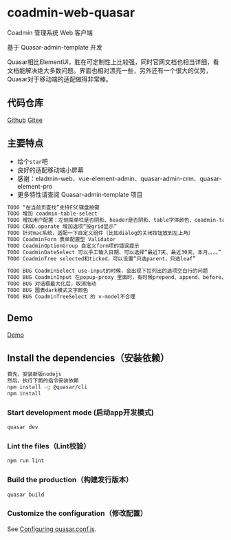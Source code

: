 # coadmin-web-quasar

Coadmin 管理系统 Web 客户端

基于 Quasar-admin-template 开发

Quasar相比ElementUI，胜在可定制性上比较强，同时官网文档也相当详细，看文档能解决绝大多数问题。界面也相对漂亮一些，另外还有一个很大的优势，Quasar对于移动端的适配做得非常棒。

## 代码仓库
[Github](https://github.com/jinjingmail/coadmin-web-quasar)
[Gitee](https://gitee.com/jinjinge/coadmin-web-quasar)

## 主要特点
- 给个`star`吧
- 良好的适配移动端小屏幕
- 感谢：eladmin-web、vue-element-admin、quasar-admin-crm、quasar-element-pro
- 更多特性请查阅 Quasar-admin-template 项目

```bash
TODO “在当前页查找”支持ESC键盘按键
TODO 增加 coadmin-table-select
TODO 增加用户配置：左侧菜单栏是否阴影、header是否阴影、table字体颜色、coadmin-table的separator
TODO CROD.operate 增加选项“按grid显示”
TODO 针对mac系统，适配一下自定义组件（比如dialog的关闭按钮放到左上角）
TODO CoadminForm 表单配置型 Validator
TODO CoadminOptionGroup 自定义form项的错误提示
TODO CoadminDateSelect 可以手工输入日期、可以选择“最近7天、最近30天、本月、。。。”
TODO CoadminTree selected和ticked，可以设置“只选parent，只选leaf”

TODO BUG CoadminSelect use-input的时候，会出现下拉列出的选项空白行的问题
TODO BUG CoadminInput 在popup-proxy 里面时，有时候prepend、append、before、after 的slot会失效
TODO BUG 对话框最大化后，取消拖动
TODO BUG 图表dark模式文字颜色
TODO BUG CoadminTreeSelect 的 v-model不合理
```

## Demo
[Demo](http://jinjinge.gitee.io/coadmin-web-quasar)

## Install the dependencies（安装依赖）
```bash
首先，安装新版nodejs
然后，执行下面的指令安装依赖
npm install -g @quasar/cli
npm install
```

### Start development mode (启动app开发模式)
```bash
quasar dev
```

### Lint the files（Lint校验）
```bash
npm run lint
```

### Build the production（构建发行版本）
```bash
quasar build
```

### Customize the configuration（修改配置）
See [Configuring quasar.conf.js](https://quasar.dev/quasar-cli/quasar-conf-js).
